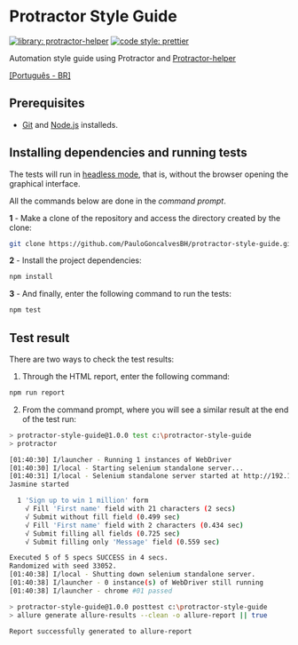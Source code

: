 # Protractor Style Guide

[![library: protractor-helper](https://img.shields.io/badge/library-protractor--helper-blue.svg)](https://www.npmjs.com/package/protractor-helper)
[![code style: prettier](https://img.shields.io/badge/code_style-prettier-ff69b4.svg)](https://www.npmjs.com/package/prettier)

Automation style guide using Protractor and [Protractor-helper](https://www.npmjs.com/package/protractor-helper)

[[Português - BR]](./docs/README.PT-BR.md)

## Prerequisites

- [Git](https://git-scm.com/download/) and [Node.js](https://nodejs.org/en/download/) installeds.

## Installing dependencies and running tests

The tests will run in [headless mode](https://developers.google.com/web/updates/2017/04/headless-chrome), that is, without the browser opening the graphical interface.

All the commands below are done in the _command prompt_.

**1** - Make a clone of the repository and access the directory created by the clone:

```sh
git clone https://github.com/PauloGoncalvesBH/protractor-style-guide.git && cd protractor-exemplo
```

**2** - Install the project dependencies:

```sh
npm install
```

**3** - And finally, enter the following command to run the tests:

```sh
npm test
```

## Test result

There are two ways to check the test results:

1. Through the HTML report, enter the following command:

```sh
npm run report
```

2. From the command prompt, where you will see a similar result at the end of the test run:

```sh
> protractor-style-guide@1.0.0 test c:\protractor-style-guide
> protractor

[01:40:30] I/launcher - Running 1 instances of WebDriver
[01:40:30] I/local - Starting selenium standalone server...
[01:40:31] I/local - Selenium standalone server started at http://192.168.0.3:49223/wd/hub
Jasmine started

  1 'Sign up to win 1 million' form
    √ Fill 'First name' field with 21 characters (2 secs)
    √ Submit without fill field (0.499 sec)
    √ Fill 'First name' field with 2 characters (0.434 sec)
    √ Submit filling all fields (0.725 sec)
    √ Submit filling only 'Message' field (0.559 sec)

Executed 5 of 5 specs SUCCESS in 4 secs.
Randomized with seed 33052.
[01:40:38] I/local - Shutting down selenium standalone server.
[01:40:38] I/launcher - 0 instance(s) of WebDriver still running
[01:40:38] I/launcher - chrome #01 passed

> protractor-style-guide@1.0.0 posttest c:\protractor-style-guide
> allure generate allure-results --clean -o allure-report || true

Report successfully generated to allure-report
```
